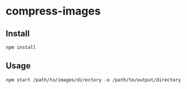 # compress-images

## Install

```
npm install
```

## Usage

```
npm start /path/to/images/directory -o /path/to/output/directory
```
